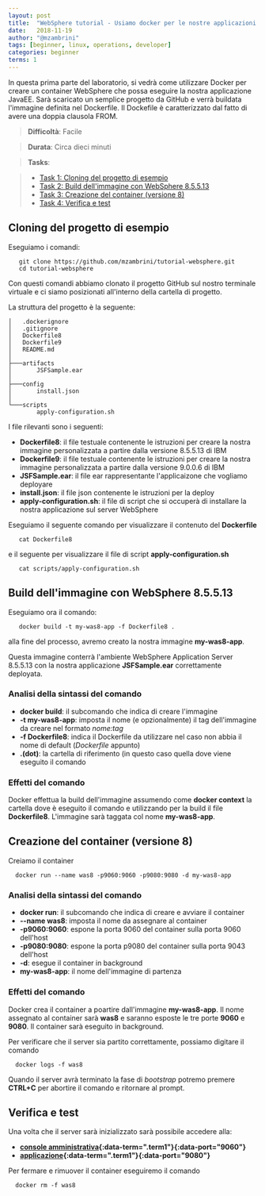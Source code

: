 ```yaml
---
layout: post
title:  "WebSphere tutorial - Usiamo docker per le nostre applicazioni WebSphere (parte 1)"
date:   2018-11-19
author: "@mzambrini"
tags: [beginner, linux, operations, developer]
categories: beginner
terms: 1
---
```


In questa prima parte del laboratorio, si vedrà come utilizzare Docker per creare un container WebSphere che possa eseguire la nostra applicazione JavaEE.
Sarà scaricato un semplice progetto da GitHub e verrà buildata l'immagine definita nel Dockerfile.
Il Dockefile è caratterizzato dal fatto di avere una doppia clausola FROM.


> **Difficoltà**: Facile

> **Durata**: Circa dieci minuti

> **Tasks**:
>

> * [Task 1: Cloning del progetto di esempio](#Task_1)
> * [Task 2: Build dell'immagine con WebSphere 8.5.5.13](#Task_2)
> * [Task 3: Creazione del container (versione 8)](#Task_3)
> * [Task 4: Verifica e test](#Task_4)

## <a name="Task_1"></a>Cloning del progetto di esempio
Eseguiamo i comandi:
```.term1
   git clone https://github.com/mzambrini/tutorial-websphere.git
   cd tutorial-websphere
```
Con questi comandi abbiamo clonato il progetto GitHub sul nostro terminale virtuale e ci siamo posizionati all'interno della cartella di progetto.

La struttura del progetto è la seguente:

```
│   .dockerignore
│   .gitignore
│   Dockerfile8
│   Dockerfile9
│   README.md
│
├───artifacts
│       JSFSample.ear
│
├───config
│       install.json
│
└───scripts
        apply-configuration.sh
```
I file rilevanti sono i seguenti:
* **Dockerfile8**: il file testuale contenente le istruzioni per creare la nostra immagine personalizzata a partire dalla versione 8.5.5.13 di IBM
* **Dockerfile9**: il file testuale contenente le istruzioni per creare la nostra immagine personalizzata a partire dalla versione 9.0.0.6 di IBM
* **JSFSample.ear**: il file ear rappresentante l'applicaizone che vogliamo deployare
* **install.json**: il file json contenente le istruzioni per la deploy
* **apply-configuration.sh**: il file di script che si occuperà di installare la nostra applicazione sul server WebSphere


Eseguiamo il seguente comando per visualizzare il contenuto del **Dockerfile**
```.term1
   cat Dockerfile8
```
e il seguente per visualizzare il file di script **apply-configuration.sh**
```.term1
   cat scripts/apply-configuration.sh
```

## <a name="Task_2"></a>Build dell'immagine con WebSphere 8.5.5.13

Eseguiamo ora il comando:
```.term1
   docker build -t my-was8-app -f Dockerfile8 .
```
alla fine del processo, avremo creato la nostra immagine **my-was8-app**.

Questa immagine conterrà l'ambiente WebSphere Application Server 8.5.5.13 con la nostra applicazione **JSFSample.ear** correttamente deployata.

### Analisi della sintassi del comando
* **docker build**: il subcomando che indica di creare l'immagine
* **-t my-was8-app**: imposta il nome (e opzionalmente) il tag dell'immagine da creare nel formato *nome:tag*
* **-f Dockerfile8**: indica il Dockerfile da utilizzare nel caso non abbia il nome di default (*Dockerfile* appunto)
* **.(dot)**: la cartella di riferimento (in questo caso quella dove viene eseguito il comando

### Effetti del comando
Docker effettua la build dell'immagine assumendo come **docker context** la cartella dove è eseguito il comando e utilizzando per la build il file **Dockerfile8**.
L'immagine sarà taggata col nome **my-was8-app**.

## <a name="Task_3"></a>Creazione del container (versione 8)
Creiamo il container
```.term1
  docker run --name was8 -p9060:9060 -p9080:9080 -d my-was8-app
```
### Analisi della sintassi del comando
* **docker run**: il subcomando che indica di creare e avviare il container
* **--name was8**: imposta il nome da assegnare al container
* **-p9060:9060**: espone la porta 9060 del container sulla porta 9060 dell'host
* **-p9080:9080**: espone la porta p9080 del container sulla porta 9043 dell'host
* **-d**: esegue il container in background
* **my-was8-app**: il nome dell'immagine di partenza

### Effetti del comando
Docker crea il container a poartire dall'immagine **my-was8-app**.
Il nome assegnato al container sarà **was8** e saranno esposte le tre porte **9060** e **9080**.
Il container sarà eseguito in background.

Per verificare che il server sia partito correttamente, possiamo digitare il comando
```.term1
  docker logs -f was8
```

Quando il server avrà terminato la fase di *bootstrap* potremo premere **CTRL+C** per abortire il comando e ritornare al prompt.


## <a name="Task_4"></a>Verifica e test

Una volta che il server sarà inizializzato sarà possibile accedere alla:
*  **[console amministrativa](/ibm/console/){:data-term=".term1"}{:data-port="9060"}**
*  **[applicazione](/SampleAjax/index.faces){:data-term=".term1"}{:data-port="9080"}**

Per fermare e rimuover il container eseguiremo il comando
```.term1
  docker rm -f was8
```
